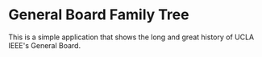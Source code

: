 # General Board Family Tree

This is a simple application that shows the long and great history of UCLA IEEE's General Board.